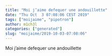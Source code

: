 ```yaml
---
title: "Moi j’aime defequer une andouillette"
date: "Thu Oct  3 07:08:06 CEST 2019"
tags: ["moijaime", "pipotron"]
author: m1ch3l
categories: ["generated"]
slug: "moijaime/2019-10-03-07:08:06"
---
```


Moi j’aime defequer une andouillette
